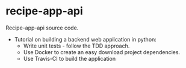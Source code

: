 # recipe-app-api
Recipe-app-api source code.

- Tutorial on building a backend web application in python:
  - Write unit tests  - follow the TDD approach.
  - Use Docker to create an easy download project dependencies.
  - Use Travis-CI to build the application
  
